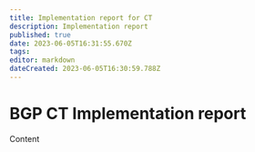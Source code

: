 ```yaml
---
title: Implementation report for CT 
description: Implementation report 
published: true
date: 2023-06-05T16:31:55.670Z
tags: 
editor: markdown
dateCreated: 2023-06-05T16:30:59.788Z
---
```


#  BGP CT Implementation report

Content 